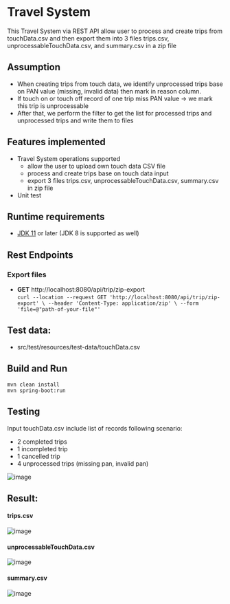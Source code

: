 # Travel System 
This Travel System via REST API allow user to process and create trips from touchData.csv and then export them into 3 files trips.csv, unprocessableTouchData.csv, and summary.csv in a zip file

## Assumption
* When creating trips from touch data, we identify unprocessed trips base on PAN value (missing, invalid data) then mark in reason column.
* If touch on or touch off record of one trip miss PAN value -> we mark this trip is unprocessable
* After that, we perform the filter to get the list for processed trips and unprocessed trips and write them to files


## Features implemented
* Travel System operations supported
  - allow the user to upload own touch data CSV file
  - process and create trips base on touch data input
  - export 3 files trips.csv, unprocessableTouchData.csv, summary.csv in zip file
* Unit test  
  
## Runtime requirements
* [JDK 11](https://jdk.java.net/11/) or later (JDK 8 is supported as well)

## Rest Endpoints
### Export files  
* __GET__ http://localhost:8080/api/trip/zip-export  
``curl --location --request GET 'http://localhost:8080/api/trip/zip-export' \
  --header 'Content-Type: application/zip' \
  --form 'file=@"path-of-your-file"'``
  
## Test data: 
* src/test/resources/test-data/touchData.csv

## Build and Run
```
mvn clean install
mvn spring-boot:run
```

## Testing
Input touchData.csv include list of records following scenario:
- 2 completed trips
- 1 incompleted trip
- 1 cancelled trip
- 4 unprocessed trips (missing pan, invalid pan)

![image](https://github.com/locpnguyen2912/travel-system/assets/6479274/6b056e0b-b6f6-4939-9c3f-d8763f6926ff)

## Result:

#### trips.csv

![image](https://github.com/locpnguyen2912/travel-system/assets/6479274/1641465b-ecc9-4a28-a037-b242dd8cdf40)

#### unprocessableTouchData.csv

![image](https://github.com/locpnguyen2912/travel-system/assets/6479274/ebac4670-b9e4-4ee0-bebc-11730cb3cc35)

#### summary.csv

![image](https://github.com/locpnguyen2912/travel-system/assets/6479274/47ca490d-e7b3-420d-8ac3-206816a93395)





